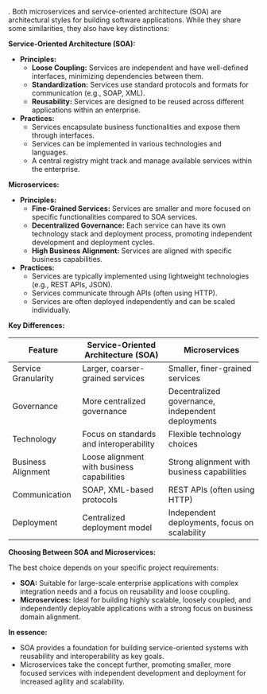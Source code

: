 . Both microservices and service-oriented architecture (SOA) are architectural styles for building software applications. While they share some similarities, they also have key distinctions:

**Service-Oriented Architecture (SOA):**

- **Principles:**
    - **Loose Coupling:** Services are independent and have well-defined interfaces, minimizing dependencies between them.
    - **Standardization:** Services use standard protocols and formats for communication (e.g., SOAP, XML).
    - **Reusability:** Services are designed to be reused across different applications within an enterprise.
- **Practices:**
    - Services encapsulate business functionalities and expose them through interfaces.
    - Services can be implemented in various technologies and languages.
    - A central registry might track and manage available services within the enterprise.

**Microservices:**

- **Principles:**
    - **Fine-Grained Services:** Services are smaller and more focused on specific functionalities compared to SOA services.
    - **Decentralized Governance:** Each service can have its own technology stack and deployment process, promoting independent development and deployment cycles.
    - **High Business Alignment:** Services are aligned with specific business capabilities.
- **Practices:**
    - Services are typically implemented using lightweight technologies (e.g., REST APIs, JSON).
    - Services communicate through APIs (often using HTTP).
    - Services are often deployed independently and can be scaled individually.

**Key Differences:**

|Feature|Service-Oriented Architecture (SOA)|Microservices|
|---|---|---|
|Service Granularity|Larger, coarser-grained services|Smaller, finer-grained services|
|Governance|More centralized governance|Decentralized governance, independent deployments|
|Technology|Focus on standards and interoperability|Flexible technology choices|
|Business Alignment|Loose alignment with business capabilities|Strong alignment with business capabilities|
|Communication|SOAP, XML-based protocols|REST APIs (often using HTTP)|
|Deployment|Centralized deployment model|Independent deployments, focus on scalability|

**Choosing Between SOA and Microservices:**

The best choice depends on your specific project requirements:

- **SOA:** Suitable for large-scale enterprise applications with complex integration needs and a focus on reusability and loose coupling.
- **Microservices:** Ideal for building highly scalable, loosely coupled, and independently deployable applications with a strong focus on business domain alignment.

**In essence:**

- SOA provides a foundation for building service-oriented systems with reusability and interoperability as key goals.
- Microservices take the concept further, promoting smaller, more focused services with independent development and deployment for increased agility and scalability.
